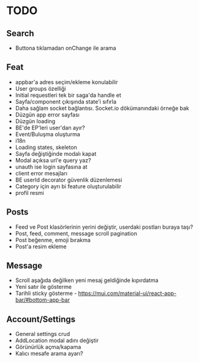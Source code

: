 # TODO

## Search

- Buttona tıklamadan onChange ile arama

## Feat

- appbar'a adres seçim/ekleme konulabilir
- User groups özelliği
- Initial requestleri tek bir saga'da handle et
- Sayfa/component çıkışında state'i sıfırla
- Daha sağlam socket bağlantısı. Socket.io dökümanındaki örneğe bak
- Düzgün app error sayfası
- Düzgün loading
- BE'de EP'leri user'dan ayır?
- Event/Buluşma oluşturma
- i18n
- Loading states, skeleton
- Sayfa değiştiğinde modalı kapat
- Modal açıksa url'e query yaz?
- unauth ise login sayfasına at
- client error mesajları
- BE userId decorator güvenlik düzenlemesi
- Category için ayrı bi feature oluşturulabilir
- profil resmi

## Posts

- Feed ve Post klasörlerinin yerini değiştir, userdaki postları buraya taşı?
- Post, feed, comment, message scroll pagination
- Post beğenme, emoji bırakma
- Post'a resim ekleme

## Message

- Scroll aşağıda değilken yeni mesaj geldiğinde kıpırdatma
- Yeni satır ile gösterme
- Tarihli sticky gösterme - https://mui.com/material-ui/react-app-bar/#bottom-app-bar

## Account/Settings

- General settings crud
- AddLocation modal adını değiştir
- Görünürlük açma/kapama
- Kalıcı mesafe arama ayarı?
